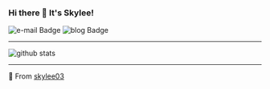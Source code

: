 ### Hi there 👋 It's Skylee!

<!--
**skylee03/skylee03** is a ✨ _special_ ✨ repository because its `README.md` (this file) appears on your GitHub profile.

Here are some ideas to get you started:

- 🔭 I’m currently working on ...
- 🌱 I’m currently learning ...
- 👯 I’m looking to collaborate on ...
- 🤔 I’m looking for help with ...
- 💬 Ask me about ...
- 📫 How to reach me: ...
- 😄 Pronouns: ...
- ⚡ Fun fact: ...
-->

![e-mail Badge](https://img.shields.io/badge/-i@skylee.xyz-orange?style=flat-square&logo=mail.ru&logoColor=white&link=mailto:i@skylee.xyz)
![blog Badge](https://img.shields.io/badge/-Blog-green?style=flat-square&logo=blogger&logoColor=white&link=https://www.cnblogs.com/skylee03/)

---

![github stats](https://github-readme-stats.vercel.app/api?username=skylee03&show_icons=true)

---

🌟 From [skylee03](https://github.com/skylee03)
